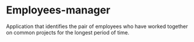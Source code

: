 # Employees-manager
Application that identifies the pair of employees who have worked 
together on common projects for the longest period of time.
